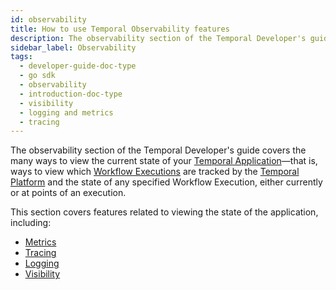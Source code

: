 ```yaml
---
id: observability
title: How to use Temporal Observability features
description: The observability section of the Temporal Developer's guide covers the many ways to view the current state of your Temporal Application—that is, ways to view which Workflow Executions are tracked by the Temporal Platform and the state of any specified Workflow Execution, either currently or at points of an execution
sidebar_label: Observability
tags:
  - developer-guide-doc-type
  - go sdk
  - observability
  - introduction-doc-type
  - visibility
  - logging and metrics
  - tracing
---
```


The observability section of the Temporal Developer's guide covers the many ways to view the current state of your [Temporal Application](/concepts/what-is-a-temporal-application)—that is, ways to view which [Workflow Executions](/workflows#workflow-execution) are tracked by the [Temporal Platform](/concepts/what-is-the-temporal-platform) and the state of any specified Workflow Execution, either currently or at points of an execution.

This section covers features related to viewing the state of the application, including:

- [Metrics](#metrics)
- [Tracing](#tracing)
- [Logging](#logging)
- [Visibility](#visibility)

